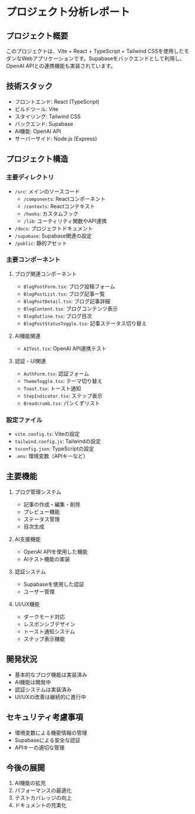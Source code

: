 # プロジェクト分析レポート

## プロジェクト概要
このプロジェクトは、Vite + React + TypeScript + Tailwind CSSを使用したモダンなWebアプリケーションです。Supabaseをバックエンドとして利用し、OpenAI APIとの連携機能も実装されています。

## 技術スタック
- フロントエンド: React (TypeScript)
- ビルドツール: Vite
- スタイリング: Tailwind CSS
- バックエンド: Supabase
- AI機能: OpenAI API
- サーバーサイド: Node.js (Express)

## プロジェクト構造

### 主要ディレクトリ
- `/src`: メインのソースコード
  - `/components`: Reactコンポーネント
  - `/contexts`: Reactコンテキスト
  - `/hooks`: カスタムフック
  - `/lib`: ユーティリティ関数やAPI連携
- `/docs`: プロジェクトドキュメント
- `/supabase`: Supabase関連の設定
- `/public`: 静的アセット

### 主要コンポーネント
1. ブログ関連コンポーネント
   - `BlogPostForm.tsx`: ブログ投稿フォーム
   - `BlogPostList.tsx`: ブログ記事一覧
   - `BlogPostDetail.tsx`: ブログ記事詳細
   - `BlogContent.tsx`: ブログコンテンツ表示
   - `BlogOutline.tsx`: ブログ目次
   - `BlogPostStatusToggle.tsx`: 記事ステータス切り替え

2. AI機能関連
   - `AITest.tsx`: OpenAI API連携テスト

3. 認証・UI関連
   - `AuthForm.tsx`: 認証フォーム
   - `ThemeToggle.tsx`: テーマ切り替え
   - `Toast.tsx`: トースト通知
   - `StepIndicator.tsx`: ステップ表示
   - `Breadcrumb.tsx`: パンくずリスト

### 設定ファイル
- `vite.config.ts`: Viteの設定
- `tailwind.config.js`: Tailwindの設定
- `tsconfig.json`: TypeScriptの設定
- `.env`: 環境変数（APIキーなど）

## 主要機能
1. ブログ管理システム
   - 記事の作成・編集・削除
   - プレビュー機能
   - ステータス管理
   - 目次生成

2. AI支援機能
   - OpenAI APIを使用した機能
   - AIテスト機能の実装

3. 認証システム
   - Supabaseを使用した認証
   - ユーザー管理

4. UI/UX機能
   - ダークモード対応
   - レスポンシブデザイン
   - トースト通知システム
   - ステップ表示機能

## 開発状況
- 基本的なブログ機能は実装済み
- AI機能は開発中
- 認証システムは実装済み
- UI/UXの改善は継続的に進行中

## セキュリティ考慮事項
- 環境変数による機密情報の管理
- Supabaseによる安全な認証
- APIキーの適切な管理

## 今後の展開
1. AI機能の拡充
2. パフォーマンスの最適化
3. テストカバレッジの向上
4. ドキュメントの充実化 
